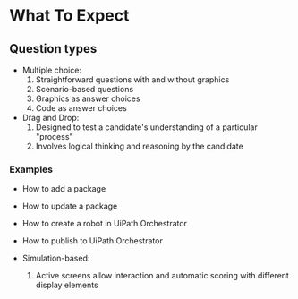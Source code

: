 # What To Expect

## Question types
* Multiple choice:
    1. Straightforward questions with and without graphics
    2. Scenario-based questions
    3. Graphics as answer choices
    4. Code as answer choices
* Drag and Drop:
    1. Designed to test a candidate's understanding of a particular "process"
    2. Involves logical thinking and reasoning by the candidate

### Examples
* How to add a package
* How to update a package
* How to create a robot in UiPath Orchestrator
* How to publish to UiPath Orchestrator

* Simulation-based:
    1. Active screens allow interaction and automatic scoring with different display elements

